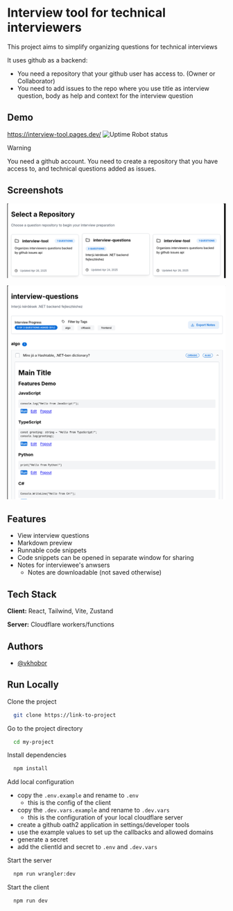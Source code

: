 
# Interview tool for technical interviewers

This project aims to simplify organizing questions for technical interviews

It uses github as a backend:

- You need a repository that your github user has access to. (Owner or Collaborator)
- You need to add issues to the repo where you use title as interview question, body as help and context for the interview question

  
## Demo

https://interview-tool.pages.dev/
![Uptime Robot status](https://img.shields.io/uptimerobot/status/m800417139-b8874073620f25733b1f50ec)

> [!WARNING]
> You need a github account.
> You need to create a repository that you have access to, and technical questions added as issues.

## Screenshots

![Repositories Screenshot](/screenshots/repos.png)

![Questions Screenshot](/screenshots/questions.png)


## Features

- View interview questions
- Markdown preview
- Runnable code snippets
- Code snippets can be opened in separate window for sharing
- Notes for interviewee's anwsers
    - Notes are downloadable (not saved otherwise)

## Tech Stack

**Client:** React, Tailwind, Vite, Zustand

**Server:** Cloudflare workers/functions


## Authors

- [@vkhobor](https://www.github.com/vkhobor)


## Run Locally

Clone the project

```bash
  git clone https://link-to-project
```

Go to the project directory

```bash
  cd my-project
```

Install dependencies

```bash
  npm install
```

Add local configuration

- copy the `.env.example` and rename to `.env`
    - this is the config of the client
- copy the `.dev.vars.example` and rename to `.dev.vars`
    - this is the configuration of your local cloudflare server
- create a github oath2 application in settings/developer tools
- use the example values to set up the callbacks and allowed domains
- generate a secret
- add the clientId and secret to `.env` and `.dev.vars`



Start the server

```bash
  npm run wrangler:dev
```

Start the client

```bash
  npm run dev
```



